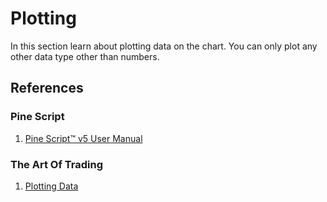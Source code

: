 # Plotting  
In this section learn about plotting data on the chart. You can only plot any other data type other than numbers.  


## References  
  
### Pine Script    
1. [Pine Script™ v5 User Manual](https://www.tradingview.com/pine-script-docs/en/v5/index.html) 

### The Art Of Trading  
1. [Plotting Data](https://youtu.be/HYyuYgPRLpc?list=PLSP_1DBafH-ES8Fw_noPA8d3dNxScysjc&t=6588)  